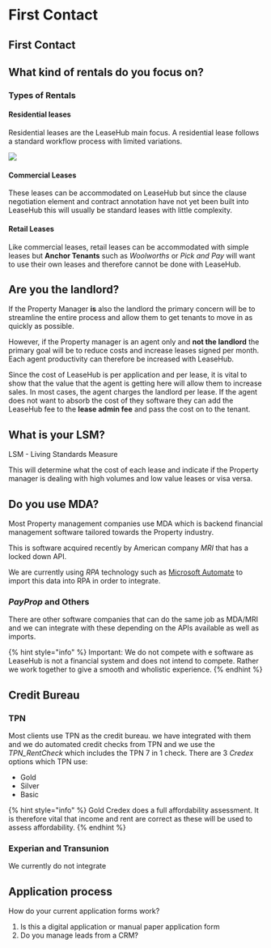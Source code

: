 # First Contact

## First Contact

## What kind of rentals do you focus on?

### Types of Rentals

#### Residential leases

Residential leases are the LeaseHub main focus. A residential lease follows a standard workflow process with limited variations.

![](https://t2180180.p.clickup-attachments.com/t2180180/55e8b405-9102-4a1d-8730-b43f8aca274c/LeaseHub%20basic%20Flow%20-%20LeaseHub.jpg)

#### Commercial Leases

These leases can be accommodated on LeaseHub but since the clause negotiation element and contract annotation have not yet been built into LeaseHub this will usually be standard leases with little complexity.

#### Retail Leases

Like commercial leases, retail leases can be accommodated with simple leases but **Anchor Tenants** such as _Woolworths_ or _Pick and Pay_ will want to use their own leases and therefore cannot be done with LeaseHub.

## Are you the landlord?

If the Property Manager **is** also the landlord the primary concern will be to streamline the entire process and allow them to get tenants to move in as quickly as possible.

However, if the Property manager is an agent only and **not the landlord** the primary goal will be to reduce costs and increase leases signed per month. Each agent productivity can therefore be increased with LeaseHub.

Since the cost of LeaseHub is per application and per lease, it is vital to show that the value that the agent is getting here will allow them to increase sales. In most cases, the agent charges the landlord per lease. If the agent does not want to absorb the cost of they software they can add the LeaseHub fee to the **lease admin fee** and pass the cost on to the tenant.

## What is your LSM?

LSM - Living Standards Measure

This will determine what the cost of each lease and indicate if the Property manager is dealing with high volumes and low value leases or visa versa.

## Do you use MDA?

Most Property management companies use MDA which is backend financial management software tailored towards the Property industry.&#x20;

This is software acquired recently by American company _MRI_ that has a locked down API.&#x20;

We are currently using _RPA_ technology such as [Microsoft Automate](https://powerautomate.microsoft.com/en-us/robotic-process-automation/) to import this data into RPA in order to integrate.&#x20;

### _PayProp_ and Others

There are other software companies that can do the same job as MDA/MRI and we can integrate with these depending on the APIs available as well as imports.&#x20;

{% hint style="info" %}
Important: We do not compete with e software as LeaseHub is not a financial system and does not intend to compete. Rather we work together to give a smooth and wholistic experience.
{% endhint %}



## Credit Bureau&#x20;

### TPN

Most clients use TPN as the credit bureau. we have integrated with them and we do automated credit checks from TPN and we use the _TPN\_RentCheck_ which includes the TPN 7 in 1 check. There are 3 _Credex_ options which TPN use:

* Gold
* Silver
* Basic

{% hint style="info" %}
Gold Credex does a full affordability assessment. It is therefore vital that income and rent are correct as these will be used to assess affordability.
{% endhint %}

### Experian and Transunion

We currently do not integrate&#x20;



## Application process

How do your current application forms work?

1. Is this a digital application or manual paper application form
2. Do you manage leads from a CRM?

